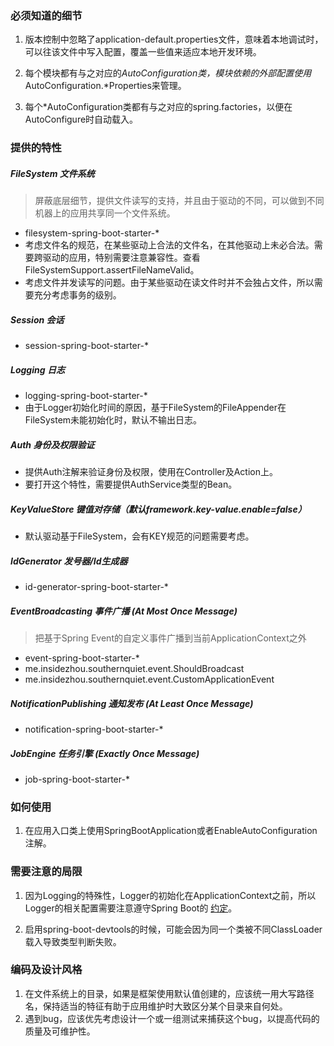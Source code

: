 ### 必须知道的细节
1. 版本控制中忽略了application-default.properties文件，意味着本地调试时，可以往该文件中写入配置，覆盖一些值来适应本地开发环境。

1. 每个模块都有与之对应的*AutoConfiguration类，模块依赖的外部配置使用*AutoConfiguration.*Properties来管理。

1. 每个*AutoConfiguration类都有与之对应的spring.factories，以便在AutoConfigure时自动载入。


### 提供的特性
##### FileSystem 文件系统  

> 屏蔽底层细节，提供文件读写的支持，并且由于驱动的不同，可以做到不同机器上的应用共享同一个文件系统。

- filesystem-spring-boot-starter-*
- 考虑文件名的规范，在某些驱动上合法的文件名，在其他驱动上未必合法。需要跨驱动的应用，特别需要注意兼容性。查看FileSystemSupport.assertFileNameValid。
- 考虑文件并发读写的问题。由于某些驱动在读文件时并不会独占文件，所以需要充分考虑事务的级别。

##### Session 会话  

- session-spring-boot-starter-*

##### Logging 日志

- logging-spring-boot-starter-*
- 由于Logger初始化时间的原因，基于FileSystem的FileAppender在FileSystem未能初始化时，默认不输出日志。
    
##### Auth 身份及权限验证

- 提供Auth注解来验证身份及权限，使用在Controller及Action上。  
- 要打开这个特性，需要提供AuthService类型的Bean。
    
##### KeyValueStore 键值对存储（默认framework.key-value.enable=false）

- 默认驱动基于FileSystem，会有KEY规范的问题需要考虑。
    
##### IdGenerator 发号器/Id生成器

- id-generator-spring-boot-starter-*
    
##### EventBroadcasting 事件广播 (At Most Once Message)

> 把基于Spring Event的自定义事件广播到当前ApplicationContext之外

- event-spring-boot-starter-*
- me.insidezhou.southernquiet.event.ShouldBroadcast
- me.insidezhou.southernquiet.event.CustomApplicationEvent
    
##### NotificationPublishing 通知发布 (At Least Once Message)

- notification-spring-boot-starter-*
    
##### JobEngine 任务引擎 (Exactly Once Message)

- job-spring-boot-starter-*


### 如何使用
1. 在应用入口类上使用SpringBootApplication或者EnableAutoConfiguration注解。


### 需要注意的局限
1. 因为Logging的特殊性，Logger的初始化在ApplicationContext之前，所以Logger的相关配置需要注意遵守Spring Boot的
[约定](https://docs.spring.io/spring-boot/docs/2.0.6.RELEASE/reference/htmlsingle/#boot-features-custom-log-configuration)。

1. 启用spring-boot-devtools的时候，可能会因为同一个类被不同ClassLoader载入导致类型判断失败。


### 编码及设计风格
1. 在文件系统上的目录，如果是框架使用默认值创建的，应该统一用大写路径名，保持适当的特征有助于应用维护时大致区分某个目录来自何处。
1. 遇到bug，应该优先考虑设计一个或一组测试来捕获这个bug，以提高代码的质量及可维护性。